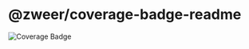 # @zweer/coverage-badge-readme

![Coverage Badge](https://img.shields.io/badge/coverage-49.8%25-red?style=flat)
